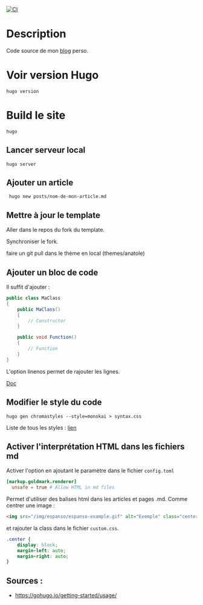 [![CI](https://github.com/victorprouff/blog-hugo/actions/workflows/deploy.yml/badge.svg)](https://github.com/victorprouff/blog-hugo/actions/workflows/deploy.yml)

# Description

Code source de mon [blog](https://blog.victorprouff.fr/) perso.

# Voir version Hugo

```
hugo version
```

# Build le site

```
hugo
```

## Lancer serveur local

```
hugo server
```

## Ajouter un article 

```
 hugo new posts/nom-de-mon-article.md
```

## Mettre à jour le template

Aller dans le repos du fork du template.

Synchroniser le fork.

faire un git pull dans le thème en local
(themes/anatole)

## Ajouter un bloc de code

Il suffit d'ajouter :

```csharp {linenos=true}
public class MaClass
{
    public MaClass()
    {
        // Constructor
    }

    public void Function()
    {
        // Function
    }
}
```
L'option linenos permet de rajouter les lignes.

[Doc](https://gohugo.io/content-management/syntax-highlighting/#example-highlight-shortcode)

## Modifier le style du code

```
hugo gen chromastyles --style=monokai > syntax.css
```

Liste de tous les styles : [lien](https://xyproto.github.io/splash/docs/all.html#abap)

## Activer l'interprétation HTML dans les fichiers md

Activer l'option en ajoutant le paramètre dans le fichier `config.toml`
```toml
[markup.goldmark.renderer]
  unsafe = true # Allow HTML in md files
```

Permet d'utiliser des balises html dans les articles et pages .md.
Comme centrer une image :
```html
<img src="/img/espanso/espanso-example.gif" alt="Exemple" class="center">
```

et rajouter la class dans le fichier `custom.css`.

```css
.center {
    display: block;
    margin-left: auto;
    margin-right: auto;
}
```



## Sources :
- https://gohugo.io/getting-started/usage/
